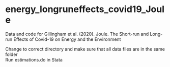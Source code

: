 # energy_longruneffects_covid19_Joule
Data and code for Gillingham et al. (2020). Joule. The Short-run and Long-run Effects of Covid-19 on Energy and the Environment

Change to correct directory and make sure that all data files are in the same folder  
Run estimations.do in Stata
